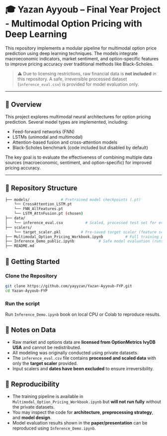 # 🎓 Yazan Ayyoub – Final Year Project - Multimodal Option Pricing with Deep Learning

This repository implements a modular pipeline for multimodal option price prediction using deep learning techniques. The models integrate macroeconomic indicators, market sentiment, and option-specific features to improve pricing accuracy over traditional methods like Black-Scholes.

> ⚠️ Due to licensing restrictions, raw financial data is **not included** in this repository. A safe, irreversible processed dataset (`inference_eval.csv`) is provided for model evaluation only.

---

## 🧠 Overview

This project explores multimodal neural architectures for option pricing prediction. Several model types are implemented, including:

- Feed-forward networks (FNN)
- LSTMs (unimodal and multimodal)
- Attention-based fusion and cross-attention models
- Black-Scholes benchmark (code included but disabled by default)

The key goal is to evaluate the effectiveness of combining multiple data sources (macroeconomic, sentiment, and option-specific) for improved pricing accuracy.

---

## 📁 Repository Structure

```bash
├── models/              # Pretrained model checkpoints (.pt)
    └── CrossAttention_LSTM.pt
    └── FNN_AllFeatures.pt
    └── LSTM_AttnFusion.pt (chosen)               
├── data/
│   └── inference_eval.csv          # Scaled, processed test set for evaluation
├── scalers/
    └── target_scaler.pkl         # Pre-saved target scaler (feature scalers hidden)
├── Multimodal_Option_Pricing_Workbook.ipynb          # Full training pipeline (data excluded)
├── Inference_Demo_public.ipynb           # Safe model evaluation (runs end-to-end)
├── README.md
```

## 🚀 Getting Started

### Clone the Repository
```bash
git clone https://github.com/yayyzan/Yazan-Ayyoub-FYP.git
cd Yazan-Ayyoub-FYP
```

### Run the script
Run `Inference_Demo.ipynb` book on local CPU or Colab to reproduce results. 

## 📌 Notes on Data

- Raw market and options data are **licensed from OptionMetrics IvyDB USA** and cannot be redistributed.
- All modeling was originally conducted using private datasets.
- The `inference_eval.csv` file contains **processed and scaled data** with only the **target scaler** provided.
- Input scalers and **dates have been excluded** to ensure irreversibility.


## 🧪 Reproducibility

- The training pipeline is available in `Multimodal_Option_Pricing_Workbook.ipynb` but **will not run fully** without the private datasets.
- You may inspect the code for **architecture**, **preprocessing strategy**, and **model design**.
- Model evaluation results shown in the **paper/presentation** can be reproduced using `Inference_Demo.ipynb`.

